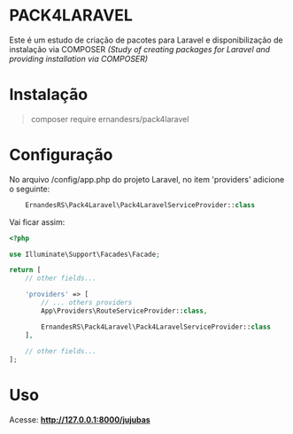 # PACK4LARAVEL
Este é um estudo de criação de pacotes para Laravel e disponibilização de instalação via COMPOSER
<i>(Study of creating packages for Laravel and providing installation via COMPOSER)</i>

# Instalação
> composer require ernandesrs/pack4laravel

# Configuração
No arquivo /config/app.php do projeto Laravel, no item 'providers' adicione o seguinte:
```php
    ErnandesRS\Pack4Laravel\Pack4LaravelServiceProvider::class
```

Vai ficar assim:
```php
<?php

use Illuminate\Support\Facades\Facade;

return [
    // other fields...

    'providers' => [
        // ... others providers
        App\Providers\RouteServiceProvider::class,

        ErnandesRS\Pack4Laravel\Pack4LaravelServiceProvider::class
    ],
    
    // other fields...
];
```

# Uso
Acesse: <b>http://127.0.0.1:8000/jujubas</b>
